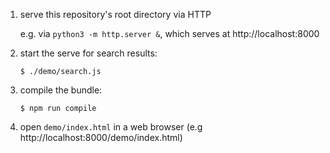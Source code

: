 1. serve this repository's root directory via HTTP

   e.g. via `python3 -m http.server &`, which serves at http://localhost:8000

2. start the serve for search results:

   ```
   $ ./demo/search.js
   ```

3. compile the bundle:

   ```
   $ npm run compile
   ```

4. open `demo/index.html` in a web browser (e.g
   http://localhost:8000/demo/index.html)

